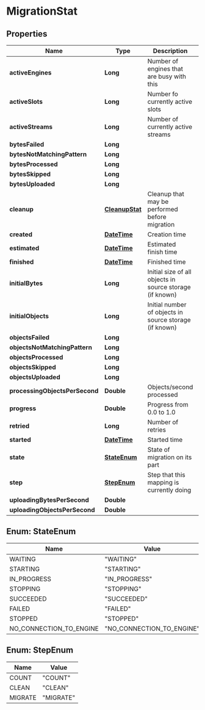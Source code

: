
# MigrationStat

## Properties
Name | Type | Description | Notes
------------ | ------------- | ------------- | -------------
**activeEngines** | **Long** | Number of engines that are busy with this |  [optional]
**activeSlots** | **Long** | Number fo currently active slots |  [optional]
**activeStreams** | **Long** | Number of currently active streams |  [optional]
**bytesFailed** | **Long** |  |  [optional]
**bytesNotMatchingPattern** | **Long** |  |  [optional]
**bytesProcessed** | **Long** |  |  [optional]
**bytesSkipped** | **Long** |  |  [optional]
**bytesUploaded** | **Long** |  |  [optional]
**cleanup** | [**CleanupStat**](CleanupStat.md) | Cleanup that may be performed before migration |  [optional]
**created** | [**DateTime**](DateTime.md) | Creation time |  [optional]
**estimated** | [**DateTime**](DateTime.md) | Estimated finish time |  [optional]
**finished** | [**DateTime**](DateTime.md) | Finished time |  [optional]
**initialBytes** | **Long** | Initial size of all objects in source storage (if known) |  [optional]
**initialObjects** | **Long** | Initial number of objects in source storage (if known) |  [optional]
**objectsFailed** | **Long** |  |  [optional]
**objectsNotMatchingPattern** | **Long** |  |  [optional]
**objectsProcessed** | **Long** |  |  [optional]
**objectsSkipped** | **Long** |  |  [optional]
**objectsUploaded** | **Long** |  |  [optional]
**processingObjectsPerSecond** | **Double** | Objects/second processed |  [optional]
**progress** | **Double** | Progress from 0.0 to 1.0 |  [optional]
**retried** | **Long** | Number of retries |  [optional]
**started** | [**DateTime**](DateTime.md) | Started time |  [optional]
**state** | [**StateEnum**](#StateEnum) | State of migration on its part |  [optional]
**step** | [**StepEnum**](#StepEnum) | Step that this mapping is currently doing |  [optional]
**uploadingBytesPerSecond** | **Double** |  |  [optional]
**uploadingObjectsPerSecond** | **Double** |  |  [optional]


<a name="StateEnum"></a>
## Enum: StateEnum
Name | Value
---- | -----
WAITING | &quot;WAITING&quot;
STARTING | &quot;STARTING&quot;
IN_PROGRESS | &quot;IN_PROGRESS&quot;
STOPPING | &quot;STOPPING&quot;
SUCCEEDED | &quot;SUCCEEDED&quot;
FAILED | &quot;FAILED&quot;
STOPPED | &quot;STOPPED&quot;
NO_CONNECTION_TO_ENGINE | &quot;NO_CONNECTION_TO_ENGINE&quot;


<a name="StepEnum"></a>
## Enum: StepEnum
Name | Value
---- | -----
COUNT | &quot;COUNT&quot;
CLEAN | &quot;CLEAN&quot;
MIGRATE | &quot;MIGRATE&quot;



